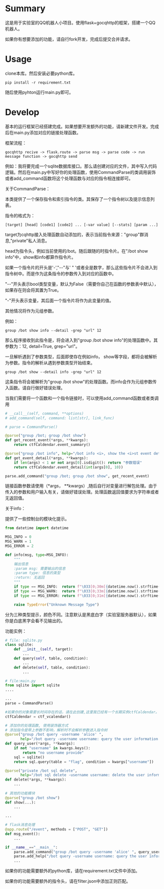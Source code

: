 # Summary

这是用于实验室的QQ机器人小项目。使用flask+gocqhttp的框架，搭建一个QQ机器人。

如果你有想要添加的功能，请自行fork开发，完成后提交合并请求。



# Usage

clone本库。然后安装必要python库。

```
pip install -r requirement.txt
```

随后使用pyhton运行main.py即可。



# Develop

基本的运行框架已经搭建完成。如果想要开发额外的功能，请新建文件开发。完成后在main.py添加对应的链接处理函数。



框架流程：

```
gocqhttp recive -> flask.route -> parse msg -> parse code -> run message function -> gocqhttp send
```



例如：我将要完成一个sqlite数据库接口。那么请创建对应的文件，其中写入代码逻辑。然后在main.py中写好你的处理函数，使用CommandParse的类调用装饰或者add_command函数将这个处理函数与对应的指令相连接即可。



关于CommandParse：

本类提供了一个保存指令和索引指令的类。其保存了一个指令树以及提示信息列表。

指令的格式为：

```
[target] [head] [code1] [code2] ... [-var value] [--stats] [param ...] 
```

target为cqhttp接入处理函数自动添加的，表示当前指令来源："group"群消息,"private"私人消息。

head为指令头，例如当前使用的/bot。随后跟随的时指令片。在"/bot show info"中，show和info都算作指令片。

如果一个指令片的开头是'-',"--"与' " '或者全是数字，那么这些指令片不会进入到指令树中。而是作为这条指令的参数传入到对应的函数中。

"--"开头表示bool类型变量，默认为False（需要你自己在函数的参数表中默认），如果存在则会将其置为True。

"-"开头表示变量，其后面一个指令片将作为此变量的值。

其他情况将作为元组参数。

例如：

```
group /bot show info --detail -grep "url" 12
```

那么程序接收到此指令是，将会进入到"group /bot show info"的处理函数中。其参数为：12, detail=True, grep="url"。

一旦解析遇到了参数类型，后面即使存在例如info， show等字段，都将会被解析为参数。指令的解析从遇到参数类型开始结束。

```
group /bot show --detail info -grep "url" 12
```

这条指令将会被解析为"group /bot show"的处理函数。而info会作为元组参数传入函数。请自行做好错误处理。



当我们需要将一个函数和一个指令链接时，可以使用add_command函数或者类调用

```python
# __call__(self, command, **options)
# add_command(self, command: list[str], link_func)

# parse = CommandParse()

@parse("group /bot; group /bot show")
def get_recent_event(*args, **kwargs):
    return ctfCaldendar.event_summary()

@parse("group /bot info", help="/bot info <i>, show the <i>st event detail")
def get_event_detail(*args, **kwargs):
    if len(args) < 1 or not args[0].isdigit(): return "参数错误"
    return ctfCaldendar.event_detail(int(args[0], 10))

parse.add_command("group /bot; group /bot show", get_recent_event)
```

链接函数参数请使用（*args， **kwargs）,随后自行对变量进行解包处理。由于传入的参数和用户输入有关，请做好错误处理。处理函数返回值要求为字符串或者无返回值。



关于info：

提供了一些控制台的模块化提示。

```python
from datetime import datetime

MSG_INFO = 0
MSG_WARN = 1
MSG_ERROR = 2

def info(msg, type=MSG_INFO):
    """
    输出信息
    :param msg: 需要输出的信息
    :param type: 信息的类型
    :return: 无返回
    """
    if type == MSG_INFO:  return f"\033[0;30m[{datetime.now().strftime('%F %H:%M:%S')}] [INFO]  {msg} \033[0m"
    if type == MSG_WARN:  return f"\033[0;33m[{datetime.now().strftime('%F %H:%M:%S')}] [WARN]  {msg} \033[0m"
    if type == MSG_ERROR: return f"\033[0;31m[{datetime.now().strftime('%F %H:%M:%S')}] [ERROR] {msg} \033[0m"

    raise TypeError("Unknown Message Type")
```

分为三种类型提示，颜色不同。注意默认是黑底白字（实验室服务器默认），如果你是白底黑字会看不见输出的。



功能实例：

```python
# file: sqlite.py
class sqlite:
	def __init__(self, target):
        ...
    def query(self, table, condition):
        ...
    def delete(self, table, condition):
        ...

# file:main.py 
from sqlite import sqlite
....

...
parse = CommandParse()

#如果你的对象需要长时间存在的话，请在此创建,这里我已经有一个长期实例ctfCaldendar。
ctfCaldendar = ctf_vcalendar()

# 添加你的处理函数, 使用装饰器方式
# 添加指令是带上参数不影响，解析时不会解析参数进入指令树
@parse("group /bot query -username 'alice' ", 
       help="/bot query -username username: query the user information by username")
def query_user(*args, **kwargs):
    if not "username" in kwargs.keys():
        return "no username provide"
    sql = sqlite()
    return sql.query(table = "flag", condition = kwargs["username"])

@parse("private /bot sql delete", 
       help="/bot sql delete -username username: delete the user information by username")
def delete(*args, **kwargs):
    ...
    
# 其他的功能模块
@parse("group /bot show")
def show(...):
    ...
    
...

# flask消息处理
@app.route("/event", methods = ["POST", "GET"])
def msg_event():
    ...

if __name__=="__main__":
    parse.add_command("group /bot query -username 'alice' ", query_user)
    parse.add_help("/bot query -username username: query the user information by username")
    ...
```

如果你的功能需要额外的python库，请在requirement.txt文件中添加。

如果你的功能需要额外的指令头，请在filter.json中添加正则匹配。





